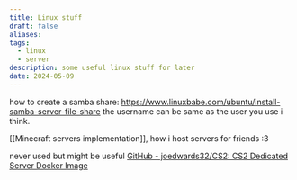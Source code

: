 ```yaml
---
title: Linux stuff
draft: false
aliases: 
tags:
  - linux
  - server
description: some useful linux stuff for later
date: 2024-05-09
---
```

how to create a samba share:
https://www.linuxbabe.com/ubuntu/install-samba-server-file-share
the username can be same as the user you use i think.


[[Minecraft servers implementation]], how i host servers for friends :3

never used but might be useful
[GitHub - joedwards32/CS2: CS2 Dedicated Server Docker Image](https://github.com/joedwards32/CS2)


